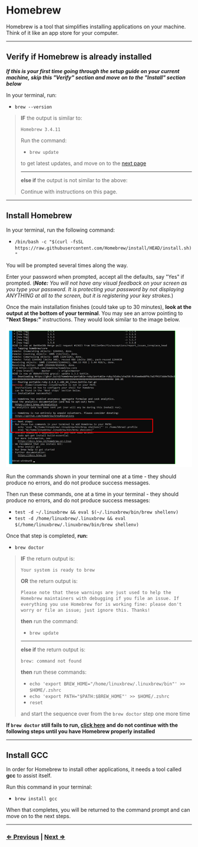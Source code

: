 # Homebrew

Homebrew is a tool that simplifies installing applications on your machine. Think of it like an app store for your computer.

---

## Verify if Homebrew is already installed

**_If this is your first time going through the setup guide on your current machine, skip this "Verify" section and move on to the "Install" section below_**

In your terminal, run:

- `brew --version`

> **IF** the output is similar to:
>
> ```text
> Homebrew 3.4.11
> ```
>
> Run the command:
>
> - `brew update`
>
> to get latest updates, and move on to the [next page](./4-git.md)
>
> ---
> **else if** the output is not similar to the above:
>
> Continue with instructions on this page.

---

## Install Homebrew

In your terminal, run the following command:

- `/bin/bash -c "$(curl -fsSL https://raw.githubusercontent.com/Homebrew/install/HEAD/install.sh)"`

You will be prompted several times along the way.

Enter your password when prompted, accept all the defaults, say "Yes" if prompted. (**_Note:_** _You will not have any visual feedback on your screen as you type your password. It is protecting your password by not displaying ANYTHING at all to the screen, but it is registering your key strokes._)

Once the main installation finishes (could take up to 30 minutes), **look at the output at the bottom of your terminal**. You may see an arrow pointing to **"Next Steps:"** instructions. They would look similar to the image below.

![Homebrew No Next Steps example](../../images/homebrew-next-steps.png)

Run the commands shown in your terminal one at a time - they should produce no errors, and do not produce success messages.

Then run these commands, one at a time in your terminal - they should produce no errors, and do not produce success messages:

- `test -d ~/.linuxbrew && eval $(~/.linuxbrew/bin/brew shellenv)`
- `test -d /home/linuxbrew/.linuxbrew && eval $(/home/linuxbrew/.linuxbrew/bin/brew shellenv)`

Once that step is completed, **run:**

- `brew doctor`

> **IF** the return output is:
>
> ```text
> Your system is ready to brew
> ```
>
> **OR** the return output is:
>
> ```text
> Please note that these warnings are just used to help the Homebrew maintainers with debugging if you file an issue. If everything you use Homebrew for is working fine: please don't worry or file an issue; just ignore this. Thanks!
> ```
>
> **then** run the command:
>
> - `brew update`
>
> ---
> **else if** the return output is:
>
> ```text
> brew: command not found
> ```
>
> **then** run these commands:
>
> - `echo 'export BREW_HOME="/home/linuxbrew/.linuxbrew/bin"' >> $HOME/.zshrc`
> - `echo 'export PATH="$PATH:$BREW_HOME"' >> $HOME/.zshrc`
> - `reset`
>
> and start the sequence over from the `brew doctor` step one more time

**If `brew doctor` still fails to run, [click here](../../error/error.md) and do not continue with the following steps until you have Homebrew properly installed**

---

## Install GCC

In order for Homebrew to install other applications, it needs a tool called **gcc** to assist itself.

Run this command in your terminal:

- `brew install gcc`

When that completes, you will be returned to the command prompt and can move on to the next steps.

---

### [⇐ Previous](./2-apt.md) | [Next ⇒](./4-git.md)

